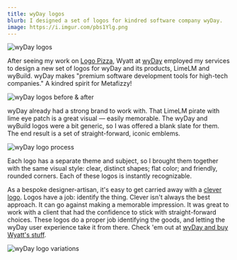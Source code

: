 ```yaml
---
title: wyDay logos
blurb: I designed a set of logos for kindred software company wyDay.
image: https://i.imgur.com/pbs1Ylg.png
---
```


![wyDay logos](https://i.imgur.com/pbs1Ylg.png)

After seeing my work on [Logo Pizza](http://logo.pizza), Wyatt at [wyDay](https://wyday.com/) employed my services to design a new set of logos for wyDay and its products, LimeLM and wyBuild. wyDay makes "premium software development tools for high-tech companies." A kindred spirit for Metafizzy!

![wyDay logos before & after](https://i.imgur.com/jUySqoc.png)

wyDay already had a strong brand to work with. That LimeLM pirate with lime eye patch is a great visual — easily memorable. The wyDay and wyBuild logos were a bit generic, so I was offered a blank slate for them. The end result is a set of straight-forward, iconic emblems.

![wyDay logo process](https://i.imgur.com/NtquYbV.png)

Each logo has a separate theme and subject, so I brought them together with the same visual style: clear, distinct shapes; flat color; and friendly, rounded corners. Each of these logos is instantly recognizable.

As a bespoke designer-artisan, it's easy to get carried away with a [clever logo](/blog/rgb-schemes-logo). Logos have a job: identify the thing. Clever isn't always the best approach. It can go against making a memorable impression. It was great to work with a client that had the confidence to stick with straight-forward choices. These logos do a proper job identifying the goods, and letting the wyDay user experience take it from there. Check 'em out at [wyDay and buy Wyatt's stuff](https://wyday.com).

![wyDay logo variations](https://i.imgur.com/IXCKuNR.png)
